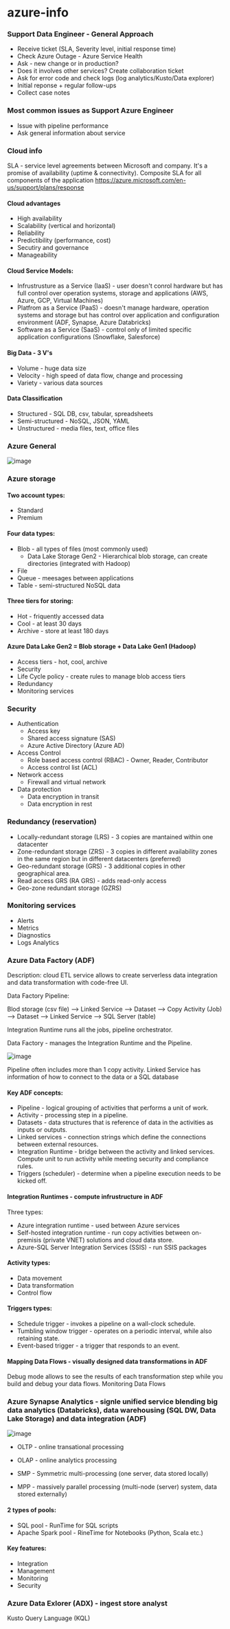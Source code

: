 # azure-info

### Support Data Engineer - General Approach
* Receive ticket (SLA, Severity level, initial response time)
* Check Azure Outage - Azure Service Health
* Ask - new change or in production?
* Does it involves other services? Create collaboration ticket
* Ask for error code and check logs (log analytics/Kusto/Data explorer)
* Initial reponse + regular follow-ups
* Collect case notes

### Most common issues as Support Azure Engineer
* Issue with pipeline performance
* Ask general information about service

### Cloud info

SLA - service level agreements between Microsoft and company. It's a promise of availability (uptime & connectivity).
Composite SLA for all components of the application
https://azure.microsoft.com/en-us/support/plans/response



#### Cloud advantages
* High availability
* Scalability (vertical and horizontal)
* Reliability
* Predictibility (performance, cost)
* Secutiry and governance
* Manageability

#### Cloud Service Models:
* Infrustrusture as a Service (IaaS) - user doesn't conrol hardware but has full control over operation systems, storage and applications (AWS, Azure, GCP, Virtual Machines)
* Platfrom as a Service (PaaS) - doesn't manage hardware, operation systems and storage but has control over application and configuration environment (ADF, Synapse, Azure Databricks)
* Software as a Service (SaaS) - control only of limited specific application configurations (Snowflake, Salesforce)

#### Big Data - 3 V's 
* Volume - huge data size
* Velocity - high speed of data flow, change and processing
* Variety - various data sources

#### Data Classification
* Structured - SQL DB, csv, tabular, spreadsheets
* Semi-structured - NoSQL, JSON, YAML
* Unstructured - media files, text, office files

### Azure General

![image](https://github.com/nikvolynets/azure-info/assets/151893648/faf1a881-ff96-4e74-a210-e3859fdfdeaf)

### Azure storage

#### Two account types:
* Standard
* Premium

#### Four data types:
* Blob - all types of files (most commonly used)
  * Data Lake Storage Gen2 - Hierarchical blob storage, can create directories (integrated with Hadoop)
* File
* Queue - meesages between applications
* Table - semi-structured NoSQL data

#### Three tiers for storing:
* Hot - friquently accessed data
* Cool - at least 30 days
* Archive - store at least 180 days

#### Azure Data Lake Gen2 = Blob storage + Data Lake Gen1 (Hadoop)
* Access tiers - hot, cool, archive
* Security
* Life Cycle policy - create rules to manage blob access tiers
* Redundancy
* Monitoring services 

### Security
* Authentication
  - Access key
  - Shared access signature (SAS)
  - Azure Active Directory (Azure AD)
* Access Control
  - Role based access control (RBAC) - Owner, Reader, Contributor
  - Access control list (ACL)
* Network access
  - Firewall and virtual network
* Data protection
  - Data encryption in transit
  - Data encryption in rest

 ### Redundancy (reservation)
 * Locally-redundant storage (LRS) - 3 copies are mantained within one datacenter
 * Zone-redundant storage (ZRS) - 3 copies in different availability zones in the same region but in different datacenters (preferred)
 * Geo-redundant storage (GRS) - 3 additional copies in other geographical area.
 * Read access GRS (RA GRS) - adds read-only access
 * Geo-zone redundant storage (GZRS)

### Monitoring services
* Alerts
* Metrics
* Diagnostics
* Logs Analytics

### Azure Data Factory (ADF)

Description: cloud ETL service allows to create serverless data integration and data transformation with code-free UI.

Data Factory Pipeline:

Blod storage (csv file) --> Linked Service --> Dataset --> Copy Activity (Job) --> Dataset --> Linked Service --> SQL Server (table)

Integration Runtime runs all the jobs, pipeline orchestrator.

Data Factory - manages the Integration Runtime and the Pipeline.

![image](https://github.com/nikvolynets/azure-info/assets/151893648/a60a40f4-2a83-4cf5-9121-05a455df9984)

Pipeline often includes more than 1 copy activity.
Linked Service has information of how to connect to the data or a SQL database

#### Key ADF concepts:

* Pipeline - logical grouping of activities that performs a unit of work.
* Activity - processing step in a pipeline.
* Datasets - data structures that is reference of data in the activities as inputs or outputs.
* Linked services - connection strings which define the connections between external resources.
* Integration Runtime - bridge between the activity and linked services. Compute unit to run activity while meeting security and compliance rules.
* Triggers (scheduler) - determine when a pipeline execution needs to be kicked off.

#### Integration Runtimes - compute infrustructure in ADF

Three types:
- Azure integration runtime - used between Azure services
- Self-hosted integration runtime - run copy activities between on-premisis (private VNET) solutions and cloud data store.
- Azure-SQL Server Integration Services (SSIS) - run SSIS packages

#### Activity types:

- Data movement
- Data transformation
- Control flow

#### Triggers types:

* Schedule trigger - invokes a pipeline on a wall-clock schedule.
* Tumbling window trigger - operates on a periodic interval, while also retaining state.
* Event-based trigger - a trigger that responds to an event.

#### Mapping Data Flows - visually designed data transformations in ADF

Debug mode allows to see the results of each transformation step while you build and debug your data flows.
Monitoring Data Flows

### Azure Synapse Analytics - signle unified service blending big data analytics (Databricks), data warehousing (SQL DW, Data Lake Storage) and data integration (ADF)

![image](https://github.com/nikvolynets/azure-info/assets/151893648/b8f6f1dd-7786-4de5-adc7-defceb0be492)

* OLTP - online transational processing
* OLAP - online analytics processing

* SMP - Symmetric multi-processing (one server, data stored locally)
* MPP - massively parallel processing (multi-node (server) system, data stored externally)

#### 2 types of pools:
* SQL pool - RunTime for SQL scripts
* Apache Spark pool - RineTime for Notebooks (Python, Scala etc.)

#### Key features:
* Integration
* Management
* Monitoring
* Security

### Azure Data Exlorer (ADX) - ingest store analyst
Kusto Query Language (KQL)
